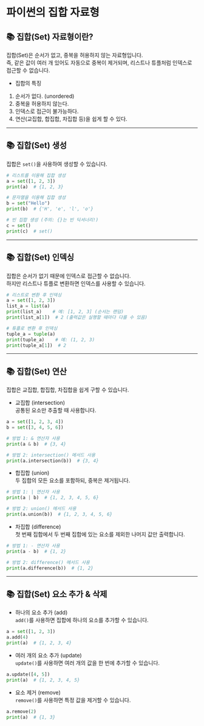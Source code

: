 # 파이썬의 집합 자료형

## 📚 집합(Set) 자료형이란?

집합(Set)은 순서가 없고, 중복을 허용하지 않는 자료형입니다.  
즉, 같은 값이 여러 개 있어도 자동으로 중복이 제거되며, 리스트나 튜플처럼 인덱스로 접근할 수 없습니다.

- 집합의 특징  
1) 순서가 없다. (unordered)  
2) 중복을 허용하지 않는다.  
3) 인덱스로 접근이 불가능하다.  
4) 연산(교집합, 합집합, 차집합 등)을 쉽게 할 수 있다.

---

## 📚 집합(Set) 생성

집합은 `set()`을 사용하여 생성할 수 있습니다.

```python
# 리스트를 이용해 집합 생성
a = set([1, 2, 3])
print(a)  # {1, 2, 3}

# 문자열을 이용해 집합 생성
b = set("Hello")
print(b)  # {'H', 'e', 'l', 'o'}

# 빈 집합 생성 (주의: {}는 빈 딕셔너리!)
c = set()
print(c)  # set()
```

---

## 📚 집합(Set) 인덱싱

집합은 순서가 없기 때문에 인덱스로 접근할 수 없습니다.  
하지만 리스트나 튜플로 변환하면 인덱스를 사용할 수 있습니다.

```python
# 리스트로 변환 후 인덱싱
a = set([1, 2, 3])
list_a = list(a)
print(list_a)    # 예: [1, 2, 3] (순서는 랜덤)
print(list_a[1])  # 2 (출력값은 실행할 때마다 다를 수 있음)

# 튜플로 변환 후 인덱싱
tuple_a = tuple(a)
print(tuple_a)    # 예: (1, 2, 3)
print(tuple_a[1])  # 2
```

---

## 📚 집합(Set) 연산

집합은 교집합, 합집합, 차집합을 쉽게 구할 수 있습니다.

- 교집합 (intersection)  
공통된 요소만 추출할 때 사용합니다.

```python
a = set([1, 2, 3, 4])
b = set([3, 4, 5, 6])

# 방법 1: & 연산자 사용
print(a & b)  # {3, 4}

# 방법 2: intersection() 메서드 사용
print(a.intersection(b))  # {3, 4}
```

- 합집합 (union)  
두 집합의 모든 요소를 포함하되, 중복은 제거됩니다.

```python
# 방법 1: | 연산자 사용
print(a | b)  # {1, 2, 3, 4, 5, 6}

# 방법 2: union() 메서드 사용
print(a.union(b))  # {1, 2, 3, 4, 5, 6}
```

- 차집합 (difference)  
첫 번째 집합에서 두 번째 집합에 있는 요소를 제외한 나머지 값만 출력합니다.

```python
# 방법 1: - 연산자 사용
print(a - b)  # {1, 2}

# 방법 2: difference() 메서드 사용
print(a.difference(b))  # {1, 2}
```

---

## 📚 집합(Set) 요소 추가 & 삭제

- 하나의 요소 추가 (add)  
`add()`를 사용하면 집합에 하나의 요소를 추가할 수 있습니다.

```python
a = set([1, 2, 3])
a.add(4)
print(a)  # {1, 2, 3, 4}
```

- 여러 개의 요소 추가 (update)  
`update()`를 사용하면 여러 개의 값을 한 번에 추가할 수 있습니다.

```python
a.update([4, 5])
print(a)  # {1, 2, 3, 4, 5}
```

- 요소 제거 (remove)  
`remove()`를 사용하면 특정 값을 제거할 수 있습니다.

```python
a.remove(2)
print(a)  # {1, 3}
```
